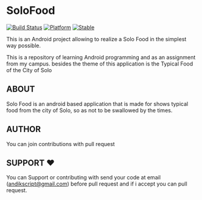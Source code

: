 # SoloFood

[![Build Status](https://travis-ci.org/ali-irawan/xtra.svg?branch=master)](https://travis-ci.org/ali-irawan/xtra)
[![Platform](https://img.shields.io/badge/platform-android-green.svg)](http://developer.android.com/index.html)
[![Stable](https://poser.pugx.org/ali-irawan/xtra/v/stable.svg)](https://poser.pugx.org/ali-irawan/xtra/v/stable.svg)

This is an Android project allowing to realize a Solo Food in the simplest way possible.

This is a repository of learning Android programming and as an assignment from my campus. besides the theme of this application is the Typical Food of the City of Solo

ABOUT
-----

Solo Food is an android based application that is made for shows
typical food from the city of Solo, so as not to be swallowed by the times.


AUTHOR
-----

You can join contributions with pull request 

SUPPORT ❤️
-----

You can Support or contributing with send your code at email (andikscript@gmail.com) before pull request 
and if i accept you can pull request.
